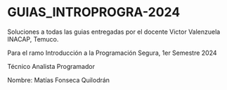 # GUIAS_INTROPROGRA-2024

Soluciones a todas las guias entregadas por el docente Victor Valenzuela INACAP, Temuco.

Para el ramo Introducción a la Programación Segura, 1er Semestre 2024

Técnico Analista Programador

Nombre: Matías Fonseca Quilodrán
